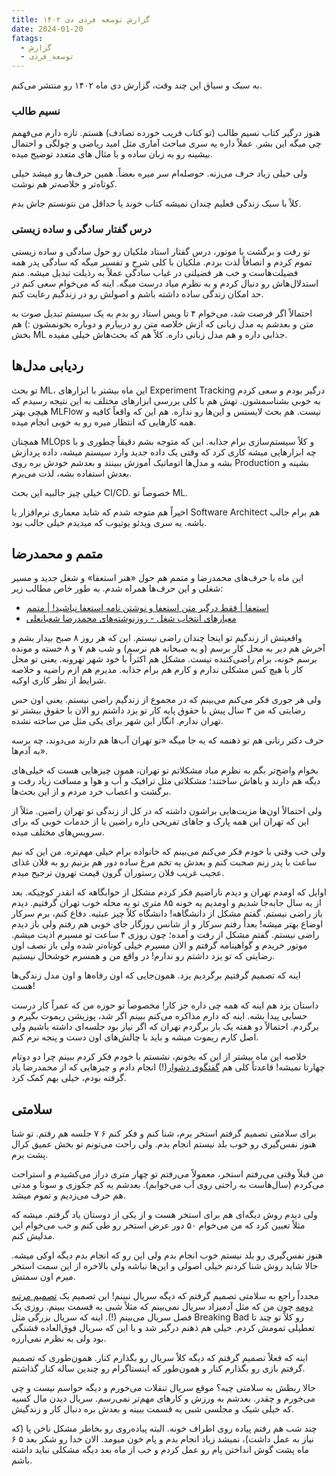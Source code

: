 ```yaml
---
title: گزارش توسعه فردی دی ۱۴۰۲
date: 2024-01-20
fatags:
  - گزارش
  - توسعه_فردی
---
```

به سبک و سیاق این چند وقت، گزارش دی ماه ۱۴۰۲ رو منتشر می‌کنم. 

### نسیم طالب
هنوز درگیر کتاب نسیم طالب (تو کتاب فریب خورده تصادف) هستم. تازه دارم می‌فهمم چی میگه این بشر. عملاً داره یه سری مباحث آماری مثل امید ریاضی و چولگی و احتمال بیشینه رو به زبان ساده و با مثال های متعدد توضیح میده. 

ولی خیلی زیاد حرف می‌زنه. حوصله‌ام سر میره بعضاً. همین حرف‌ها رو میشد خیلی کوتاه‌تر و خلاصه‌تر هم نوشت. 

کلاً با سبک زندگی فعلیم چندان نمیشه کتاب خوند یا حداقل من نتونستم جاش بدم. 

### درس گفتار سادگی و ساده زیستی
تو رفت و برگشت با موتور، درس گفتار استاد ملکیان رو حول سادگی و ساده زیستی تموم کردم و انصافاً لذت بردم. ملکیان با کلی شرح و تفسیر میگه که سادگی پدر همه فضیلت‌هاست و خب هر فضیلتی در غیاب سادگی عملاً به رذیلت تبدیل میشه. منم استدلال‌هاش رو دنبال کردم و به نظرم میاد درست میگه. اینه که می‌خوام سعی کنم در حد امکان زندگی ساده‌ داشته باشم و اصولش رو در زندگیم رعایت کنم. 

احتمالاً اگر فرصت شد، می‌خوام ۴ تا ویس استاد رو بدم به یک سیستم تبدیل صوت به متن و بعدشم یه مدل زبانی که ازش خلاصه متن رو دربیارم و دوباره بخونمشون :) هم بخش ML جذابی داره و هم مدل زبانی داره. کلاً هم که بحث‌هاش خیلی مفیده. 

## ردیابی مدل‌ها
تو بحث ML، این ماه بیشتر با ابزارهای Experiment Tracking درگیر بودم و سعی کردم به خوبی بشناسمشون. تهش هم با کلی بررسی ابزارهای مختلف به این نتیجه رسیدم که هیچی بهتر MLFlow نیست. هم بحث لایسنس و این‌ها رو نداره. هم این که واقعاً کافیه و همه کارهایی که انتظار میره رو به خوبی انجام میده.

همچنان MLOps و کلاً سیستم‌سازی برام جذابه. این که متوجه بشم دقیقاً چطوری و با چه ابزارهایی میشه کاری کرد که وقتی یک داده جدید وارد سیستم میشه، داده پردازش بشه و مدل‌ها اتوماتیک آموزش ببینند و بعدشم خودش بره روی Production بشینه و بعدش استفاده بشه، لذت می‌برم. 

خیلی چیز جالبیه این بحث CI/CD. خصوصاً تو ML. 

اخیراً هم متوجه شدم که شاید معماری نرم‌افزار یا Software Architect هم برام جالب باشه. یه سری ویدئو یوتیوب که میدیدم خیلی جالب بود. 
## متمم و محمدرضا
این ماه با حرف‌های محمدرضا و متمم هم حول «هنر استعفا» و شغل جدید و مسیر شغلی و این حرف‌ها همراه شدم. به طور خاص مطالب زیر:
- [استعفا | فقط درگیر متن استعفا و نوشتن نامه استعفا نباشید! | متمم](https://motamem.org/%D8%AF%D8%B1%D8%A8%D8%A7%D8%B1%D9%87-%D8%A7%D8%B3%D8%AA%D8%B9%D9%81%D8%A7/)
- [معیارهای انتخاب شغل - روزنوشته‌های محمدرضا شعبانعلی](https://mrshabanali.com/%D9%85%D8%B9%DB%8C%D8%A7%D8%B1%D9%87%D8%A7%DB%8C-%D8%A7%D9%86%D8%AA%D8%AE%D8%A7%D8%A8-%D8%B4%D8%BA%D9%84/)

واقعیتش از زندگیم تو اینجا چندان راضی نیستم. این که هر روز ۸ صبح بیدار بشم و آخرش هم دیر به محل کار برسم (و به صبحانه هم نرسم) و شب هم ۷ و ۸ خسته و مونده برسم خونه، برام راضی‌کننده نیست. مشکل هم اکثراً با خود شهر تهرونه. یعنی تو محل کار با هیچ کس مشکلی ندارم و کارم هم برام جذابه. مدیرم هم ازم راضیه و خلاصه شرایط از نظر کاری اوکیه. 

ولی هر جوری فکر می‌کنم می‌بینم که در مجموع از زندگیم راضی نیستم. یعنی اون حس رضایتی که من ۳ سال پیش با حقوق پایه کار تو یزد داشتم رو الان با حقوق بیشتر تو تهران ندارم. انگار این شهر برای یکی مثل من ساخته نشده. 

حرف دکتر رنانی هم تو ذهنمه که یه جا میگه «تو تهران آب‌ها هم دارند می‌دوند، چه برسه به آدم‌ها».

بخوام واضح‌تر بگم به نظرم میاد مشکلاتم تو تهران، همون چیزهایی هست که خیلی‌های دیگه هم دارند و باهاش ساختند؛ مشکلاتی مثل ترافیک و آب و هوا و مسافت زیاد رفت و برگشت و اعصاب خرد مردم و از این بحث‌ها. 

ولی احتمالاً اون‌ها مزیت‌هایی براشون داشته که در کل از زندگی تو تهران راضین. مثلاً از این که تهران این همه پارک و جاهای تفریحی داره راضین یا از خدمات خوبی که برای سرویس‌های مختلف میده. 

ولی خب وقتی با خودم فکر می‌کنم می‌بینم که خانواده برام خیلی مهم‌تره. من این که نیم ساعت با پدر زنم صحبت کنم و بعدش یه تخم مرغ ساده دور هم بزنیم رو به فلان غذای عجیب غریب فلان رستوران گرون قیمت تهرون ترجیح میدم. 

اوایل که اومدم تهران و دیدم ناراضیم فکر کردم مشکل از خوابگاهه که انقدر کوچیکه. بعد از یه سال جابه‌جا شدیم و اومدیم یه خونه ۸۵ متری تو یه محله خوب تهران گرفتیم. دیدم باز راضی نیستم. گفتم مشکل از دانشگاهه! دانشگاه کلاً چیز عبثیه. دفاع کنم، برم سرکار اوضاع بهتر میشه! بعداً رفتم سرکار و از شانس روزگار جای خوبی هم رفتم ولی باز دیدم راضی نیستم. گفتم مشکل از رفت و آمده؛ چون روزی ۴ ساعت تو مسیرم اذیت میشم. موتور خریدم و گواهینامه گرفتم و الان مسیرم خیلی کوتاه‌تر شده ولی باز نصف اون رضایتی که تو یزد داشتم رو ندارم! در واقع من و همسرم خوشحال نیستیم. 

اینه که تصمیم گرفتیم برگردیم یزد. همون‌جایی که اون رفاه‌‌ها و اون مدل زندگی‌ها هست! 

داستان یزد هم اینه که همه چی داره جز کار! مخصوصاً تو حوزه من که عمراً کار درست حسابی پیدا بشه. اینه که دارم مذاکره می‌کنم ببینم اگر شد، پوزیشن ریموت بگیرم و برگردم. احتمالاً دو هفته یک بار برگردم تهران که اگر نیاز بود جلسه‌ای داشته باشیم ولی اصل کارم ریموت میشه و باید با چالش‌های اون دست و پنجه نرم کنم.

خلاصه این ماه بیشتر از این که بخونم، نشستم با خودم فکر کردم ببینم چرا دو دوتام چهارتا نمیشه! قاعدتاً کلی هم [گفتگوی دشوار](https://motamem.org/%D9%81%D8%A7%DB%8C%D9%84-%D8%B5%D9%88%D8%AA%DB%8C-%DA%AF%D9%81%D8%AA%DA%AF%D9%88%D9%87%D8%A7%DB%8C-%D8%AF%D8%B4%D9%88%D8%A7%D8%B1/)(!) انجام دادم و چیزهایی که از محمدرضا یاد گرفته بودم، خیلی بهم کمک کرد. 

## سلامتی
برای سلامتی تصمیم گرفتم استخر برم، شنا کنم و فکر کنم ۶ ۷ جلسه هم رفتم. تو شنا هنوز نفس‌گیری رو خوب بلد نیستم انجام بدم. ولی راحت می‌تونم تو بخش عمیق کرال پشت برم. 

من قبلاً وقتی می‌رفتم استخر، معمولاً می‌رفتم تو چهار متری دراز می‌کشیدم و استراحت می‌کردم (سال‌هاست به راحتی روی آب می‌خوابم). بعدشم یه کم جکوزی و سونا و مدتی هم حرف می‌زدیم و تموم میشد. 

ولی دیدم روش دیگه‌ای هم برای استخر هست و از یکی از دوستان یاد گرفتم. میشه که مثلاً تعیین کرد که من می‌خوام ۵۰ دور عرض استخر رو طی کنم و خب می‌خوام این مدلیش کنم.

هنوز نفس‌گیری رو بلد نیستم خوب انجام بدم ولی این رو که انجام بدم دیگه اوکی میشه. حالا شاید روش شنا کردنم خیلی اصولی و این‌ها نباشه ولی بالاخره از این سمت استخر میرم اون سمتش. 

مجدداً راجع به سلامتی تصمیم گرفتم که دیگه سریال نبینم! این تصمیم یک [تصمیم مرتبه دومه](https://mrshabanali.com/%D8%AA%D8%B5%D9%85%DB%8C%D9%85-%D9%87%D8%A7%DB%8C-%D9%85%D8%B1%D8%AA%D8%A8%D9%87-%D8%AF%D9%88/) چون من که مثل آدمیزاد سریال نمی‌بینم که مثلاً شبی یه قسمت ببینم. روزی یک فصل سریال می‌بینم (!). اینه که سریال بزرگی مثل Breaking Bad رو کلاً تو چند تا تعطیلی تمومش کردم. خیلی هم ذهنم درگیر شد و با این که سریال فوق‌العاده قشنگی بود ولی به نظرم نمی‌ارزه. 

اینه که فعلاً تصمیم‌ گرفتم که دیگه کلاً سریال رو بگذارم کنار. همون‌طوری که تصمیم گرفتم بازی رو بگذارم کنار و همون‌طور که اینستاگرام رو چندین ساله کنار گذاشتم.

حالا ربطش به سلامتی چیه؟ موقع سریال تنقلات می‌خورم و دیگه حواسم نیست و چی می‌خورم و چقدر. بعدشم به ورزش و کارهای مهم‌تر نمی‌رسم. سریال دیدن مال کسیه که خیلی شیک و مجلسی شبی یه قسمت ببینه و بعدش بره دنبال کار و زندگیش.

چند شب هم رفتم پیاده روی اطراف خونه. البته پیاده‌روی رو بخاطر مشکل ناخن پا (که نیاز به عمل داشت)، نمیشد زیاد انجام بدم و پام خون میومد. الان خدا رو شکر بعد ۵ ۶ ماه پشت گوش انداختن پام رو عمل کردم و خب از ماه بعد دیگه مشکلی نباید داشته باشم. 

